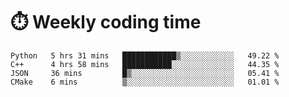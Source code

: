 
# :stopwatch: Weekly coding time
<!--START_SECTION:waka-->

```text
Python   5 hrs 31 mins   ████████████▒░░░░░░░░░░░░   49.22 %
C++      4 hrs 58 mins   ███████████░░░░░░░░░░░░░░   44.35 %
JSON     36 mins         █▒░░░░░░░░░░░░░░░░░░░░░░░   05.41 %
CMake    6 mins          ▒░░░░░░░░░░░░░░░░░░░░░░░░   01.01 %
```

<!--END_SECTION:waka-->


<!-- <p> <img src="https://github-readme-stats.vercel.app/api?username=cozgerest&show_icons=true&hide_border=false" />  </p> -->

